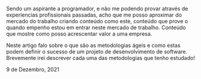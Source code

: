 Sendo um aspirante a programador, e não me podendo provar através de experiencias profissionais passadas, acho que me posso aproximar do mercado do trabalho criando conteúdo como este, conteúdo que prove o quando empenho estou em entrar neste mercado de trabalho. Conteúdo que mostre como posso acrescentar valor a uma empresa.

Neste artigo falo sobre o que são as metodologias ágeis e como estas podem definir o sucesso de um projeto de desenvolvimento de software.
Brevemente irei descrever cada uma das metodologias que tenho estudado!

9 de Dezembro, 2021
